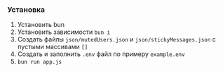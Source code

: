 ### Установка
1. Установить bun
2. Установить зависимости `bun i`
3. Создать файлы `json/mutedUsers.json` и `json/stickyMessages.json` с пустыми массивами `[]`
4. Создать и заполнить `.env` файл по примеру `example.env`
5. `bun run app.js`